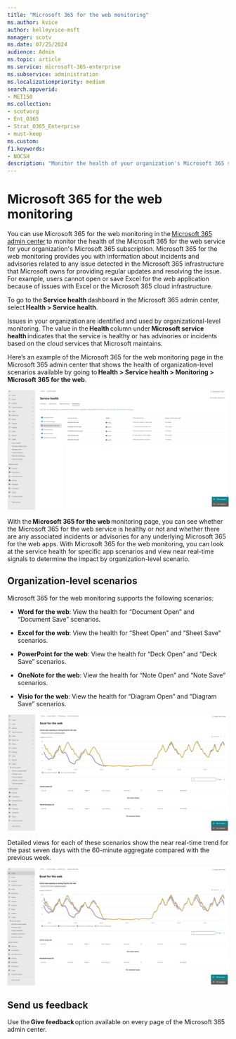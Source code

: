 ```yaml
---
title: "Microsoft 365 for the web monitoring"
ms.author: kvice
author: kelleyvice-msft
manager: scotv
ms.date: 07/25/2024
audience: Admin
ms.topic: article
ms.service: microsoft-365-enterprise
ms.subservice: administration
ms.localizationpriority: medium
search.appverid:
- MET150
ms.collection:
- scotvorg
- Ent_O365
- Strat_O365_Enterprise
- must-keep
ms.custom: 
f1.keywords:
- NOCSH
description: "Monitor the health of your organization's Microsoft 365 subscription by using monitoring in Microsoft 365 for the web."
---
```


# Microsoft 365 for the web monitoring

You can use Microsoft 365 for the web monitoring in the [Microsoft 365 admin center](https://go.microsoft.com/fwlink/p/?linkid=2024339) to monitor the health of the Microsoft 365 for the web service for your organization's Microsoft 365 subscription. Microsoft 365 for the web monitoring provides you with information about incidents and advisories related to any issue detected in the Microsoft 365 infrastructure that Microsoft owns for providing regular updates and resolving the issue. For example, users cannot open or save Excel for the web application because of issues with Excel or the Microsoft 365 cloud infrastructure.

To go to the **Service health** dashboard in the Microsoft 365 admin center, select **Health > Service health**.

Issues in your organization are identified and used by organizational-level monitoring. The value in the **Health** column under **Microsoft service health** indicates that the service is healthy or has advisories or incidents based on the cloud services that Microsoft maintains.

Here’s an example of the Microsoft 365 for the web monitoring page in the Microsoft 365 admin center that shows the health of organization-level scenarios available by going to **Health > Service health > Monitoring > Microsoft 365 for the web**.

[![Screenshot of Microsoft 365 for the web monitoring.](../media/microsoft-365-for-the-web-1.png)](../media/microsoft-365-for-the-web-1.png#lightbox)

With the **Microsoft 365 for the web** monitoring page, you can see whether the Microsoft 365 for the web service is healthy or not and whether there are any associated incidents or advisories for any underlying Microsoft 365 for the web apps. With Microsoft 365 for the web monitoring, you can look at the service health for specific app scenarios and view near real-time signals to determine the impact by organization-level scenario.

## Organization-level scenarios

Microsoft 365 for the web monitoring supports the following scenarios:

- **Word for the web**: View the health for “Document Open” and “Document Save” scenarios.

- **Excel for the web**: View the health for “Sheet Open” and “Sheet Save” scenarios.

- **PowerPoint for the web**: View the health for “Deck Open” and “Deck Save” scenarios.

- **OneNote for the web**: View the health for “Note Open” and “Note Save” scenarios.

- **Visio for the web**: View the health for “Diagram Open” and “Diagram Save” scenarios.

[![Screenshot of Excel for the web monitoring.](../media/microsoft-365-for-the-web-2.png)](../media/microsoft-365-for-the-web-2.png#lightbox)

Detailed views for each of these scenarios show the near real-time trend for the past seven days with the 60-minute aggregate compared with the previous week.

[![Second Screenshot of Excel for the web monitoring.](../media/microsoft-365-for-the-web-3.png)](../media/microsoft-365-for-the-web-3.png#lightbox)

## Send us feedback

Use the **Give feedback** option available on every page of the Microsoft 365 admin center.
